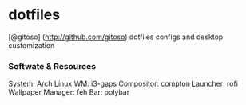 # dotfiles
[@gitoso] (http://github.com/gitoso) dotfiles configs and desktop customization

### Softwate & Resources
System: Arch Linux
WM: i3-gaps
Compositor: compton
Launcher: rofi
Wallpaper Manager: feh
Bar: polybar